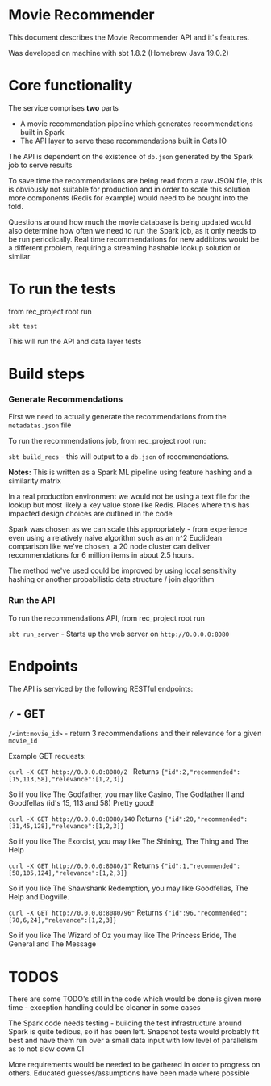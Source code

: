  # Movie Recommender

This document describes the Movie Recommender API and it's features.

Was developed on machine with sbt 1.8.2 (Homebrew Java 19.0.2)

# Core functionality

The service comprises **two** parts
- A movie recommendation pipeline which generates recommendations built in Spark
- The API layer to serve these recommendations built in Cats IO

The API is dependent on the existence of `db.json` generated by the Spark job to serve results

To save time the recommendations are being read from a raw JSON file, this is obviously not suitable for production and in order to scale this solution more components (Redis for example) would need to be bought into the fold.

Questions around how much the movie database is being updated would also determine how often we need to run the Spark job, as it only needs to be run periodically. Real time recommendations for new additions would be a different problem, requiring a streaming hashable lookup solution or similar

# To run the tests

from rec_project root run

```sbt test```

This will run the API and data layer tests

# Build steps

### Generate Recommendations

First we need to actually generate the recommendations from the `metadatas.json` file

To run the recommendations job, from rec_project root run:

```sbt build_recs``` -  this will output to a `db.json` of recommendations. 

**Notes:**
This is written as a Spark ML pipeline using feature hashing and a similarity matrix 

In a real production environment we would not be using a text file for the lookup but most likely a key value store like Redis. Places where this has impacted design choices are outlined  in the code

Spark was chosen as we can scale this appropriately  - from experience even using a relatively naive algorithm such as an n^2 Euclidean comparison like we've chosen, a 20 node cluster can deliver recommendations for 6 million items in about 2.5 hours.

The method we've used could be improved by using local sensitivity hashing or another probabilistic data structure / join algorithm

### Run the API
To run the recommendations API, from rec_project root run

```sbt run_server``` - Starts up the web server on `http://0.0.0.0:8080`


# Endpoints
The API is serviced by the following RESTful endpoints:

## ```/``` - GET

```/<int:movie_id>``` - return 3 recommendations and their relevance for a given `movie_id`  

Example GET requests:

```curl -X GET http://0.0.0.0:8080/2 ```
Returns
```{"id":2,"recommended":[15,113,58],"relevance":[1,2,3]}```

So if you like The Godfather, you may like Casino, The Godfather II and Goodfellas (id's 15, 113 and 58) Pretty good!

```curl -X GET http://0.0.0.0:8080/140```
Returns
```{"id":20,"recommended":[31,45,128],"relevance":[1,2,3]}```

So if you like The Exorcist, you may like The Shining, The Thing and The Help


```curl -X GET http://0.0.0.0:8080/1"```
Returns
```{"id":1,"recommended":[58,105,124],"relevance":[1,2,3]}```

So if you like The Shawshank Redemption, you may like Goodfellas, The Help and Dogville. 

```curl -X GET http://0.0.0.0:8080/96"```
Returns
```{"id":96,"recommended":[70,6,24],"relevance":[1,2,3]}```

So if you like The Wizard of Oz you may like The Princess Bride, The General and The Message


# TODOS
There are some TODO's still in the code which would be done is given more time - exception handling could be cleaner in some cases 

The Spark code needs  testing - building the test infrastructure around Spark  is quite tedious, so it has been left.
Snapshot tests would probably fit best and have them run over a small data input with low level of parallelism as to not slow down CI

More requirements would be needed to be gathered in order to progress on others. Educated guesses/assumptions have been made where possible

